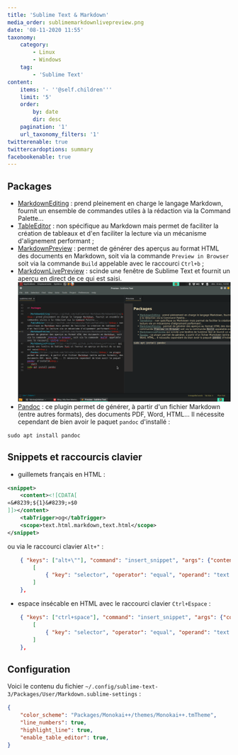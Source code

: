 ```yaml
---
title: 'Sublime Text & Markdown'
media_order: sublimemarkdownlivepreview.png
date: '08-11-2020 11:55'
taxonomy:
    category:
        - Linux
        - Windows
    tag:
        - 'Sublime Text'
content:
    items: '- ''@self.children'''
    limit: '5'
    order:
        by: date
        dir: desc
    pagination: '1'
    url_taxonomy_filters: '1'
twitterenable: true
twittercardoptions: summary
facebookenable: true
---
```


## Packages

- [MarkdownEditing](https://github.com/SublimeText-Markdown/MarkdownEditing)&nbsp;: prend pleinement en charge le langage Markdown, fournit un ensemble de commandes utiles à la rédaction via la Command Palette...
- [TableEditor](https://github.com/vkocubinsky/SublimeTableEditor)&nbsp;: non spécifique au Markdown mais permet de faciliter la création de tableaux et d'en faciliter la lecture via un mécanisme d'alignement performant&nbsp;;
- [MarkdownPreview](https://github.com/facelessuser/MarkdownPreview)&nbsp;: permet de générer des aperçus au format HTML des documents en Markdown, soit via la commande `Preview in Browser` soit via la commande `Build` appelable avec le raccourci `Ctrl+b`&nbsp;;
- [MarkdownLivePreview](https://math2001.github.io/MarkdownLivePreview/)&nbsp;: scinde une fenêtre de Sublime Text et fournit un aperçu en direct de ce qui est saisi.
![Sublime MarkdownLivePreview](sublimemarkdownlivepreview.png)
- [Pandoc](https://github.com/tbfisher/sublimetext-Pandoc)&nbsp;: ce plugin permet de générer, à partir d'un fichier Markdown (entre autres formats), des documents PDF, Word, HTML... Il nécessite cependant de bien avoir le paquet `pandoc` d'installé&nbsp;:     
```shell
sudo apt install pandoc
```

## Snippets et raccourcis clavier

- guillemets français en HTML&nbsp;:    
```xml
<snippet>
    <content><![CDATA[
«&#8239;${1}&#8239;»$0
]]></content>
    <tabTrigger>og</tabTrigger>
    <scope>text.html.markdown,text.html</scope>
</snippet>
```
ou via le raccourci clavier `Alt+"`&nbsp;:
```json
    { "keys": ["alt+\""], "command": "insert_snippet", "args": {"contents": "«&#8239;${1}&#8239;»$0"}, "context":
        [
            { "key": "selector", "operator": "equal", "operand": "text.html.markdown,text.html" }
        ]
    },
```
- espace insécable en HTML avec le raccourci clavier `Ctrl+Espace`&nbsp;:
```json
	{ "keys": ["ctrl+space"], "command": "insert_snippet", "args": {"contents": "&nbsp;$0"}, "context":
        [
            { "key": "selector", "operator": "equal", "operand": "text.html.markdown,text.html" }
        ]
    },
```

## Configuration

Voici le contenu du fichier `~/.config/sublime-text-3/Packages/User/Markdown.sublime-settings`&nbsp;:

```json
{
	"color_scheme": "Packages/Monokai++/themes/Monokai++.tmTheme",
	"line_numbers": true,
	"highlight_line": true,
	"enable_table_editor": true,
}
```